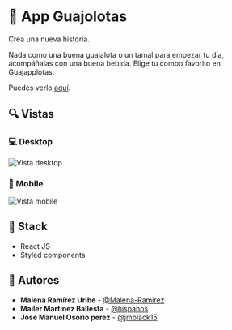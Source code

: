 # 🌮 App Guajolotas

Crea una nueva historia.

Nada como una buena guajalota o un tamal para empezar tu día, acompáñalas con una buena bebida. Elige tu combo favorito en Guajapplotas.

Puedes verlo [aquí](https://guappjalotas.netlify.app/#/).

## 🔍 Vistas 

### 💻 Desktop

![Vista desktop](https://i.imgur.com/ZalZPIr.jpg)

### 📱 Mobile

![Vista mobile](https://i.imgur.com/p88L7yC.jpg)

## 📌 Stack

- React JS
- Styled components

## 🌟 Autores

- **Malena Ramírez Uribe** - [@Malena-Ramirez](https://github.com/Malena-Ramirez)
- **Mailer Martínez Ballesta** - [@hispanos](https://github.com/hispanos)
- **Jose Manuel Osorio perez** - [@jmblack15](https://github.com/jmblack15)
